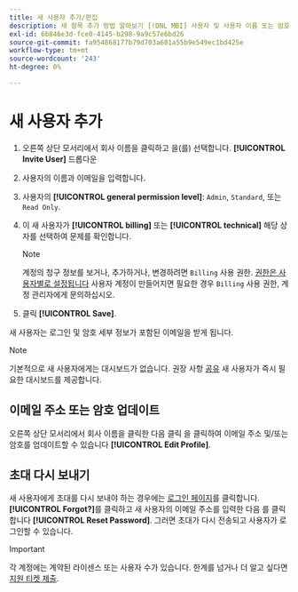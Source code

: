 ```yaml
---
title: 새 사용자 추가/편집
description: 새 항목 추가 방법 알아보기 [!DNL MBI] 사용자 및 사용자 이름 또는 암호를 업데이트하는 방법.
exl-id: 6b846e3d-fce0-4145-b298-9a9c57e6bd26
source-git-commit: fa954868177b79d703a601a55b9e549ec1bd425e
workflow-type: tm+mt
source-wordcount: '243'
ht-degree: 0%

---
```


# 새 사용자 추가

1. 오른쪽 상단 모서리에서 회사 이름을 클릭하고 을(를) 선택합니다. **[!UICONTROL Invite User]** 드롭다운
1. 사용자의 이름과 이메일을 입력합니다.
1. 사용자의 **[!UICONTROL general permission level]**: `Admin`, `Standard`, 또는 `Read Only`.
1. 이 새 사용자가 **[!UICONTROL billing]** 또는 **[!UICONTROL technical]** 해당 상자를 선택하여 문제를 확인합니다.

   >[!NOTE]
   >
   >계정의 청구 정보를 보거나, 추가하거나, 변경하려면 `Billing` 사용 권한. [권한은 사용자별로 설정됩니다](../../administrator/user-management/user-management.md) 사용자 계정이 만들어지면 필요한 경우 `Billing` 사용 권한, 계정 관리자에게 문의하십시오.

1. 클릭 **[!UICONTROL Save]**.

새 사용자는 로그인 및 암호 세부 정보가 포함된 이메일을 받게 됩니다.

>[!NOTE]
>
>기본적으로 새 사용자에게는 대시보드가 없습니다. 권장 사항 [공유](../../data-user/dashboards/share-dashboard-with-users.md) 새 사용자가 즉시 필요한 대시보드를 제공합니다.

## 이메일 주소 또는 암호 업데이트

오른쪽 상단 모서리에서 회사 이름을 클릭한 다음 클릭 을 클릭하여 이메일 주소 및/또는 암호를 업데이트할 수 있습니다 **[!UICONTROL Edit Profile]**.

## 초대 다시 보내기

새 사용자에게 초대를 다시 보내야 하는 경우에는 [로그인 페이지](https://dashboard.rjmetrics.com)를 클릭합니다. **[!UICONTROL Forgot?]**&#x200B;를 클릭하고 새 사용자의 이메일 주소를 입력한 다음 를 클릭합니다 **[!UICONTROL Reset Password]**. 그러면 초대가 다시 전송되고 사용자가 로그인할 수 있습니다.

>[!IMPORTANT]
>
>각 계정에는 계약된 라이센스 또는 사용자 수가 있습니다. 한계를 넘거나 더 알고 싶다면 [지원 티켓 제출](https://experienceleague.adobe.com/docs/commerce-knowledge-base/kb/troubleshooting/miscellaneous/mbi-service-policies.html?lang=en).
